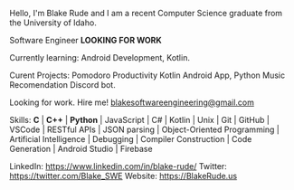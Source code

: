 Hello, I'm Blake Rude and I am a recent Computer Science graduate from the University of Idaho.

Software Engineer <b>LOOKING FOR WORK</b>


Currently learning: Android Development, Kotlin.

Curent Projects: Pomodoro Productivity Kotlin Android App, Python Music Recomendation Discord bot.

Looking for work. Hire me! blakesoftwareengineering@gmail.com

Skills:
<b>C</b> | <b>C++</b> | <b>Python</b> | JavaScript | C# | Kotlin | Unix | Git | GitHub | VSCode | RESTful APIs | JSON parsing | Object-Oriented Programming | Artificial Intelligence | Debugging | Compiler Construction | Code Generation | Android Studio | Firebase

LinkedIn: https://www.linkedin.com/in/blake-rude/
Twitter: https://twitter.com/Blake_SWE
Website: https://BlakeRude.us

<!---
BlakeRude/BlakeRude is a ✨ special ✨ repository because its `README.md` (this file) appears on your GitHub profile.
You can click the Preview link to take a look at your changes.
--->

